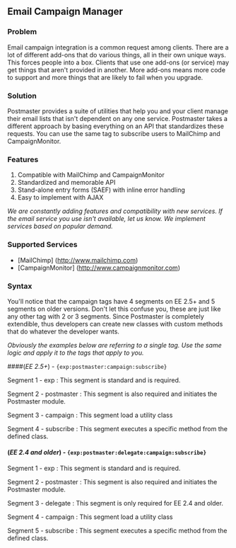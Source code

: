 ## Email Campaign Manager

### Problem

Email campaign integration is a common request among clients. There are a lot of different add-ons that do various things, all in their own unique ways. This forces people into a box. Clients that use one add-ons (or service) may get things that aren't provided in another. More add-ons means more code to support and more things that are likely to fail when you upgrade.

### Solution

Postmaster provides a suite of utilities that help you and your client manage their email lists that isn't dependent on any one service. Postmaster takes a different approach by basing everything on an API that standardizes these requests. You can use the same tag to subscribe users to MailChimp and CampaignMonitor.

### Features

1. Compatible with MailChimp and CampaignMonitor
2. Standardized and memorable API
3. Stand-alone entry forms (SAEF) with inline error handling
4. Easy to implement with AJAX

*We are constantly adding features and compatibility with new services. If the email service you use isn't available, let us know. We implement services based on popular demand.*

### Supported Services

- [MailChimp] (http://www.mailchimp.com)
- [CampaignMonitor] (http://www.campaignmonitor.com)

### Syntax

You'll notice that the campaign tags have 4 segments on EE 2.5+ and 5 segments on older versions. Don't let this confuse you, these are just like any other tag with 2 or 3 segments. Since Postmaster is completely extendible, thus developers can create new classes with custom methods that do whatever the developer wants.

*Obviously the examples below are referring to a single tag. Use the same logic and apply it to the tags that apply to you.*

####(*EE 2.5+*) - `{exp:postmaster:campaign:subscribe}`

Segment 1 - exp
:	This segment is standard and is required.

Segment 2 - postmaster
:	This segment is also required and initiates the Postmaster module.

Segment 3 - campaign
:	This segment load a utility class

Segment 4 - subscribe
:	This segment executes a specific method from the defined class.

#### (*EE 2.4 and older*) - `{exp:postmaster:delegate:campaign:subscribe}`

Segment 1 - exp
:	This segment is standard and is required.

Segment 2 - postmaster
:	This segment is also required and initiates the Postmaster module.

Segment 3 - delegate
:	This segment is only required for EE 2.4 and older.

Segment 4 - campaign
:	This segment load a utility class

Segment 5 - subscribe
:	This segment executes a specific method from the defined class.

